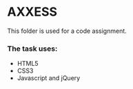 # AXXESS

This folder is used for a code assignment.

### The task uses: 
-   HTML5
-   CSS3
-   Javascript and jQuery